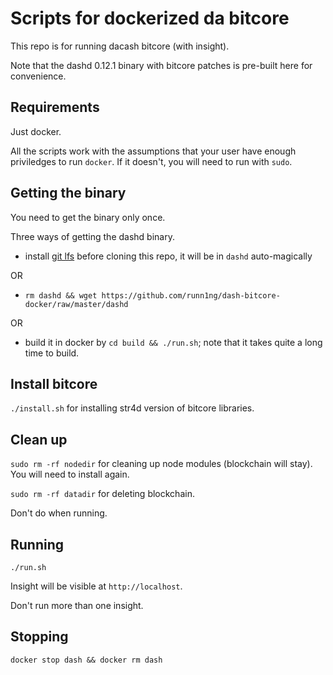Scripts for dockerized da bitcore
====================================

This repo is for running dacash bitcore (with insight).

Note that the dashd 0.12.1 binary with bitcore patches is pre-built here for convenience.

Requirements
----
Just docker.

All the scripts work with the assumptions that your user have enough priviledges to run `docker`. If it doesn't, you will need to run with `sudo`.

Getting the binary
------------------
You need to get the binary only once.

Three ways of getting the dashd binary.

* install [git lfs](https://git-lfs.github.com/) before cloning this repo, it will be in `dashd` auto-magically

OR 

* `rm dashd && wget https://github.com/runn1ng/dash-bitcore-docker/raw/master/dashd` 

OR

* build it in docker by `cd build && ./run.sh`; note that it takes quite a long time to build.

Install bitcore
-------
`./install.sh` for installing str4d version of bitcore libraries.

Clean up
--------
`sudo rm -rf nodedir` for cleaning up node modules (blockchain will stay). You will need to install again.

`sudo rm -rf datadir` for deleting blockchain.

Don't do when running.

Running
-------
`./run.sh`

Insight will be visible at `http://localhost`.

Don't run more than one insight.

Stopping
--------
`docker stop dash && docker rm dash`
